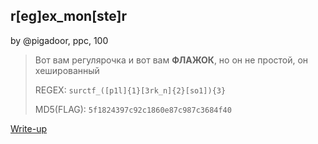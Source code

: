 ## r[eg]ex_mon[ste]r
by @pigadoor, ppc, 100

> Вот вам регулярочка и вот вам **ФЛАЖОК**, но он не простой, он хешированный 
>
> REGEX:
> `surctf_([p1l]{1}[3rk_n]{2}[so1]){3}`
> 
> MD5(FLAG):
> `5f1824397c92c1860e87c987c3684f40`

[Write-up](WRITEUP.md)
